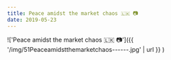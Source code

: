 ```yaml
---
title: Peace amidst the market chaos 🇱🇰 📷
date: 2019-05-23
---
```


!['Peace amidst the market chaos 🇱🇰 📷']({{ '/img/51Peaceamidstthemarketchaos------.jpg' | url }} )